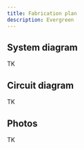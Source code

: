 ```yaml
---
title: Fabrication plan
description: Evergreen
---
```


## System diagram

TK

## Circuit diagram

TK

## Photos

TK
